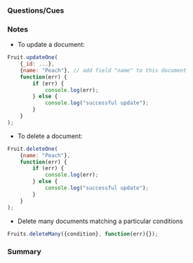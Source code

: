 
### Questions/Cues

### Notes
- To update a document:
```JavaScript
Fruit.updateOne(
	{_id: ...},
	{name: "Peach"}, // add field "name" to this document
	function(err) {
		if (err) {
			console.log(err);
		} else {
			console.log("successful update");
		}
	}
);
```

- To delete a document:
```Node.js
Fruit.deleteOne(
	{name: "Peach"},
	function(err) {
		if (err) {
			console.log(err);
		} else {
			console.log("successful update");
		}
	}
);
```

- Delete many documents matching a particular conditions
```Node.js
Fruits.deleteMany({condition}, function(err){});
```

### Summary

